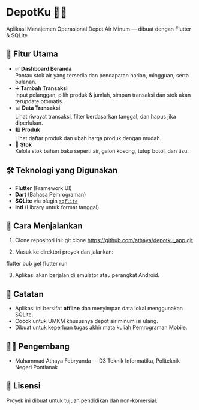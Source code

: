 # DepotKu 📱💧
Aplikasi Manajemen Operasional Depot Air Minum — dibuat dengan Flutter & SQLite

## 📌 Fitur Utama
- ✅ **Dashboard Beranda**  
  Pantau stok air yang tersedia dan pendapatan harian, mingguan, serta bulanan.
- ➕ **Tambah Transaksi**  
  Input pelanggan, pilih produk & jumlah, simpan transaksi dan stok akan terupdate otomatis.
- 📊 **Data Transaksi**  
  Lihat riwayat transaksi, filter berdasarkan tanggal, dan hapus jika diperlukan.
- 🛍 **Produk**  
  Lihat daftar produk dan ubah harga produk dengan mudah.
- 🏪 **Stok**  
  Kelola stok bahan baku seperti air, galon kosong, tutup botol, dan tisu.

## 🛠 Teknologi yang Digunakan
- **Flutter** (Framework UI)
- **Dart** (Bahasa Pemrograman)
- **SQLite** via plugin [`sqflite`](https://pub.dev/packages/sqflite)
- **intl** (Library untuk format tanggal)

## 🚀 Cara Menjalankan
1. Clone repositori ini:
git clone https://github.com/athaya/depotku_app.git

2. Masuk ke direktori proyek dan jalankan:

flutter pub get
flutter run

3. Aplikasi akan berjalan di emulator atau perangkat Android.

## 📝 Catatan
- Aplikasi ini bersifat **offline** dan menyimpan data lokal menggunakan SQLite.
- Cocok untuk UMKM khususnya depot air minum isi ulang.
- Dibuat untuk keperluan tugas akhir mata kuliah Pemrograman Mobile.

## 👨‍🏫 Pengembang
- Muhammad Athaya Febryanda — D3 Teknik Informatika, Politeknik Negeri Pontianak

## 📄 Lisensi
Proyek ini dibuat untuk tujuan pendidikan dan non-komersial.